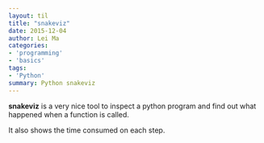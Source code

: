 ```yaml
---
layout: til
title: "snakeviz"
date: 2015-12-04
author: Lei Ma
categories:
- 'programming'
- 'basics'
tags:
- 'Python'
summary: Python snakeviz
---
```


**snakeviz** is a very nice tool to inspect a python program and find out what happened when a function is called.

It also shows the time consumed on each step.
